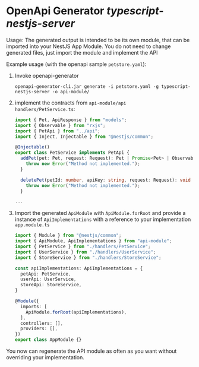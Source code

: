 #  OpenApi Generator _typescript-nestjs-server_

Usage: The generated output is intended to be its own module, that can be imported into your NestJS App Module. You do not need to change generated files, just import the module and implement the API

Example usage (with the openapi sample `petstore.yaml`):

1. Invoke openapi-generator
   ```
   openapi-generator-cli.jar generate -i petstore.yaml -g typescript-nestjs-server -o api-module/
   ```
2. implement the contracts from `api-module/api`  
   `handlers/PetService.ts`:
   ```typescript
   import { Pet, ApiResponse } from "models";
   import { Observable } from "rxjs";
   import { PetApi } from "../api";
   import { Inject, Injectable } from "@nestjs/common";
   
   @Injectable()
   export class PetService implements PetApi {
     addPet(pet: Pet, request: Request): Pet | Promise<Pet> | Observable<Pet> {
       throw new Error("Method not implemented.");
     }
   
     deletePet(petId: number, apiKey: string, request: Request): void | Promise<void> | Observable<void> {
       throw new Error("Method not implemented.");
     }
   
   ...
   ```
3. Import the generated `ApiModule` with `ApiModule.forRoot` and provide a instance of `ApiImplementations` with a reference to your implementation  
   `app.module.ts`
   ```typescript
   import { Module } from "@nestjs/common";
   import { ApiModule, ApiImplementations } from "api-module";
   import { PetService } from "./handlers/PetService";
   import { UserService } from "./handlers/UserService";
   import { StoreService } from "./handlers/StoreService";
   
   const apiImplementations: ApiImplementations = {
     petApi: PetService,
     userApi: UserService,
     storeApi: StoreService,
   }
   
   @Module({
     imports: [
       ApiModule.forRoot(apiImplementations),
     ],
     controllers: [],
     providers: [],
   })
   export class AppModule {}
   ```

You now can regenerate the API module as often as you want without overriding your implementation.